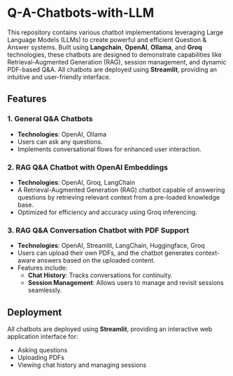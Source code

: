 # Q-A-Chatbots-with-LLM  

This repository contains various chatbot implementations leveraging Large Language Models (LLMs) to create powerful and efficient Question & Answer systems. Built using **Langchain**, **OpenAI**, **Ollama**, and **Groq** technologies, these chatbots are designed to demonstrate capabilities like Retrieval-Augmented Generation (RAG), session management, and dynamic PDF-based Q&A. All chatbots are deployed using **Streamlit**, providing an intuitive and user-friendly interface.  

## Features  

### 1. **General Q&A Chatbots**  
- **Technologies**: OpenAI, Ollama  
- Users can ask any questions.  
- Implements conversational flows for enhanced user interaction.  

### 2. **RAG Q&A Chatbot with OpenAI Embeddings**  
- **Technologies**: OpenAI, Groq, LangChain 
- A Retrieval-Augmented Generation (RAG) chatbot capable of answering questions by retrieving relevant context from a pre-loaded knowledge base.  
- Optimized for efficiency and accuracy using Groq inferencing.  

### 3. **RAG Q&A Conversation Chatbot with PDF Support**  
- **Technologies**: OpenAI, Streamlit, LangChain, Huggingface, Groq
- Users can upload their own PDFs, and the chatbot generates context-aware answers based on the uploaded content.  
- Features include:  
  - **Chat History**: Tracks conversations for continuity.  
  - **Session Management**: Allows users to manage and revisit sessions seamlessly.  

## Deployment  

All chatbots are deployed using **Streamlit**, providing an interactive web application interface for:  
- Asking questions  
- Uploading PDFs  
- Viewing chat history and managing sessions  
